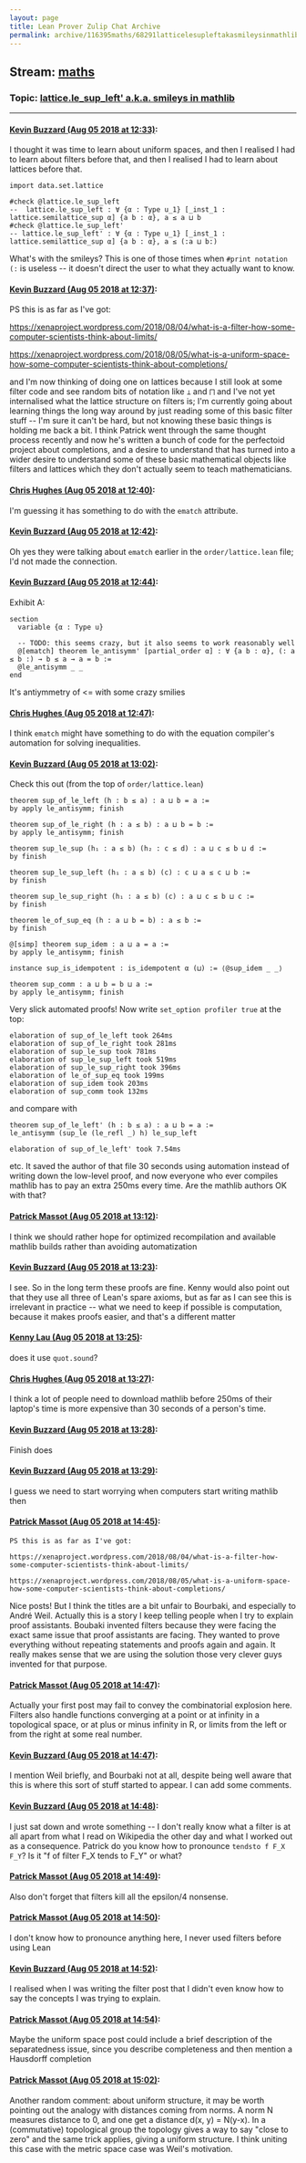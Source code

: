 ```yaml
---
layout: page
title: Lean Prover Zulip Chat Archive 
permalink: archive/116395maths/68291latticelesupleftakasmileysinmathlib.html
---
```


## Stream: [maths](index.html)
### Topic: [lattice.le_sup_left' a.k.a. smileys in mathlib](68291latticelesupleftakasmileysinmathlib.html)

---

#### [Kevin Buzzard (Aug 05 2018 at 12:33)](https://leanprover.zulipchat.com/#narrow/stream/116395-maths/topic/lattice.le_sup_left%27%20a.k.a.%20smileys%20in%20mathlib/near/130925919):
I thought it was time to learn about uniform spaces, and then I realised I had to learn about filters before that, and then I realised I had to learn about lattices before that.

```lean
import data.set.lattice

#check @lattice.le_sup_left
--  lattice.le_sup_left : ∀ {α : Type u_1} [_inst_1 : lattice.semilattice_sup α] {a b : α}, a ≤ a ⊔ b
#check @lattice.le_sup_left'
-- lattice.le_sup_left' : ∀ {α : Type u_1} [_inst_1 : lattice.semilattice_sup α] {a b : α}, a ≤ (:a ⊔ b:)

```

What's with the smileys? This is one of those times when `#print notation (:` is useless -- it doesn't direct the user to what they actually want to know.

#### [Kevin Buzzard (Aug 05 2018 at 12:37)](https://leanprover.zulipchat.com/#narrow/stream/116395-maths/topic/lattice.le_sup_left%27%20a.k.a.%20smileys%20in%20mathlib/near/130926055):
PS this is as far as I've got:

https://xenaproject.wordpress.com/2018/08/04/what-is-a-filter-how-some-computer-scientists-think-about-limits/

https://xenaproject.wordpress.com/2018/08/05/what-is-a-uniform-space-how-some-computer-scientists-think-about-completions/

and I'm now thinking of doing one on lattices because I still look at some filter code and see random bits of notation like `⊥` and `⨅` and I've not yet internalised what the lattice structure on filters is; I'm currently going about learning things the long way around by just reading some of this basic filter stuff -- I'm sure it can't be hard, but not knowing these basic things is holding me back a bit. I think Patrick went through the same thought process recently and now he's written a bunch of code for the perfectoid project about completions, and a desire to understand that has turned into a wider desire to understand some of these basic mathematical objects like filters and lattices which they don't actually seem to teach mathematicians.

#### [Chris Hughes (Aug 05 2018 at 12:40)](https://leanprover.zulipchat.com/#narrow/stream/116395-maths/topic/lattice.le_sup_left%27%20a.k.a.%20smileys%20in%20mathlib/near/130926161):
I'm guessing it has something to do with the `ematch` attribute.

#### [Kevin Buzzard (Aug 05 2018 at 12:42)](https://leanprover.zulipchat.com/#narrow/stream/116395-maths/topic/lattice.le_sup_left%27%20a.k.a.%20smileys%20in%20mathlib/near/130926232):
Oh yes they were talking about `ematch` earlier in the `order/lattice.lean` file; I'd not made the connection.

#### [Kevin Buzzard (Aug 05 2018 at 12:44)](https://leanprover.zulipchat.com/#narrow/stream/116395-maths/topic/lattice.le_sup_left%27%20a.k.a.%20smileys%20in%20mathlib/near/130926281):
Exhibit A:

```lean
section
  variable {α : Type u}

  -- TODO: this seems crazy, but it also seems to work reasonably well
  @[ematch] theorem le_antisymm' [partial_order α] : ∀ {a b : α}, (: a ≤ b :) → b ≤ a → a = b :=
  @le_antisymm _ _
end
```

It's antiymmetry of <= with some crazy smilies

#### [Chris Hughes (Aug 05 2018 at 12:47)](https://leanprover.zulipchat.com/#narrow/stream/116395-maths/topic/lattice.le_sup_left%27%20a.k.a.%20smileys%20in%20mathlib/near/130926344):
I think `ematch` might have something to do with the equation compiler's automation for solving inequalities.

#### [Kevin Buzzard (Aug 05 2018 at 13:02)](https://leanprover.zulipchat.com/#narrow/stream/116395-maths/topic/lattice.le_sup_left%27%20a.k.a.%20smileys%20in%20mathlib/near/130926868):
Check this out (from the top of `order/lattice.lean`)

```lean
theorem sup_of_le_left (h : b ≤ a) : a ⊔ b = a :=
by apply le_antisymm; finish

theorem sup_of_le_right (h : a ≤ b) : a ⊔ b = b :=
by apply le_antisymm; finish

theorem sup_le_sup (h₁ : a ≤ b) (h₂ : c ≤ d) : a ⊔ c ≤ b ⊔ d :=
by finish

theorem sup_le_sup_left (h₁ : a ≤ b) (c) : c ⊔ a ≤ c ⊔ b :=
by finish

theorem sup_le_sup_right (h₁ : a ≤ b) (c) : a ⊔ c ≤ b ⊔ c :=
by finish

theorem le_of_sup_eq (h : a ⊔ b = b) : a ≤ b :=
by finish

@[simp] theorem sup_idem : a ⊔ a = a :=
by apply le_antisymm; finish

instance sup_is_idempotent : is_idempotent α (⊔) := ⟨@sup_idem _ _⟩

theorem sup_comm : a ⊔ b = b ⊔ a :=
by apply le_antisymm; finish
```

Very slick automated proofs! Now write `set_option profiler true` at the top:

```
elaboration of sup_of_le_left took 264ms
elaboration of sup_of_le_right took 281ms
elaboration of sup_le_sup took 781ms
elaboration of sup_le_sup_left took 519ms
elaboration of sup_le_sup_right took 396ms
elaboration of le_of_sup_eq took 199ms
elaboration of sup_idem took 203ms
elaboration of sup_comm took 132ms
```

and compare with 

```lean
theorem sup_of_le_left' (h : b ≤ a) : a ⊔ b = a :=
le_antisymm (sup_le (le_refl _) h) le_sup_left
```

```
elaboration of sup_of_le_left' took 7.54ms
```

etc. It saved the author of that file 30 seconds using automation instead of writing down the low-level proof, and now everyone who ever compiles mathlib has to pay an extra 250ms every time. Are the mathlib authors OK with that?

#### [Patrick Massot (Aug 05 2018 at 13:12)](https://leanprover.zulipchat.com/#narrow/stream/116395-maths/topic/lattice.le_sup_left%27%20a.k.a.%20smileys%20in%20mathlib/near/130927184):
I think we should rather hope for optimized recompilation and available mathlib builds rather than avoiding automatization

#### [Kevin Buzzard (Aug 05 2018 at 13:23)](https://leanprover.zulipchat.com/#narrow/stream/116395-maths/topic/lattice.le_sup_left%27%20a.k.a.%20smileys%20in%20mathlib/near/130927534):
I see. So in the long term these proofs are fine. Kenny would also point out that they use all three of Lean's spare axioms, but as far as I can see this is irrelevant in practice -- what we need to keep if possible is computation, because it makes proofs easier, and that's a different matter

#### [Kenny Lau (Aug 05 2018 at 13:25)](https://leanprover.zulipchat.com/#narrow/stream/116395-maths/topic/lattice.le_sup_left%27%20a.k.a.%20smileys%20in%20mathlib/near/130927594):
does it use `quot.sound`?

#### [Chris Hughes (Aug 05 2018 at 13:27)](https://leanprover.zulipchat.com/#narrow/stream/116395-maths/topic/lattice.le_sup_left%27%20a.k.a.%20smileys%20in%20mathlib/near/130927673):
I think a lot of people need to download mathlib before 250ms of their laptop's time is more expensive than 30 seconds of a person's time.

#### [Kevin Buzzard (Aug 05 2018 at 13:28)](https://leanprover.zulipchat.com/#narrow/stream/116395-maths/topic/lattice.le_sup_left%27%20a.k.a.%20smileys%20in%20mathlib/near/130927730):
Finish does

#### [Kevin Buzzard (Aug 05 2018 at 13:29)](https://leanprover.zulipchat.com/#narrow/stream/116395-maths/topic/lattice.le_sup_left%27%20a.k.a.%20smileys%20in%20mathlib/near/130927754):
I guess we need to start worrying when computers start writing mathlib then

#### [Patrick Massot (Aug 05 2018 at 14:45)](https://leanprover.zulipchat.com/#narrow/stream/116395-maths/topic/lattice.le_sup_left%27%20a.k.a.%20smileys%20in%20mathlib/near/130930180):
```quote
PS this is as far as I've got:

https://xenaproject.wordpress.com/2018/08/04/what-is-a-filter-how-some-computer-scientists-think-about-limits/

https://xenaproject.wordpress.com/2018/08/05/what-is-a-uniform-space-how-some-computer-scientists-think-about-completions/
```
Nice posts! But I think the titles are a bit unfair to Bourbaki, and especially to André Weil. Actually this is a story I keep telling people when I try to explain proof assistants. Boubaki invented filters because they were facing the exact same issue that proof assistants are facing. They wanted to prove everything without repeating statements and proofs again and again. It really makes sense that we are using the solution those very clever guys invented for that purpose.

#### [Patrick Massot (Aug 05 2018 at 14:47)](https://leanprover.zulipchat.com/#narrow/stream/116395-maths/topic/lattice.le_sup_left%27%20a.k.a.%20smileys%20in%20mathlib/near/130930237):
Actually your first post may fail to convey the combinatorial explosion here. Filters also handle functions converging at a point or at infinity in  a topological space, or at plus or minus infinity in R, or limits from the left or from the right at some real number.

#### [Kevin Buzzard (Aug 05 2018 at 14:47)](https://leanprover.zulipchat.com/#narrow/stream/116395-maths/topic/lattice.le_sup_left%27%20a.k.a.%20smileys%20in%20mathlib/near/130930238):
I mention Weil briefly, and Bourbaki not at all, despite being well aware that this is where this sort of stuff started to appear. I can add some comments.

#### [Kevin Buzzard (Aug 05 2018 at 14:48)](https://leanprover.zulipchat.com/#narrow/stream/116395-maths/topic/lattice.le_sup_left%27%20a.k.a.%20smileys%20in%20mathlib/near/130930286):
I just sat down and wrote something -- I don't really know what a filter is at all apart from what I read on Wikipedia the other day and what I worked out as a consequence. Patrick do you know how to pronounce `tendsto f F_X F_Y`? Is it "f of filter F_X tends to F_Y" or what?

#### [Patrick Massot (Aug 05 2018 at 14:49)](https://leanprover.zulipchat.com/#narrow/stream/116395-maths/topic/lattice.le_sup_left%27%20a.k.a.%20smileys%20in%20mathlib/near/130930300):
Also don't forget that filters kill all the epsilon/4 nonsense.

#### [Patrick Massot (Aug 05 2018 at 14:50)](https://leanprover.zulipchat.com/#narrow/stream/116395-maths/topic/lattice.le_sup_left%27%20a.k.a.%20smileys%20in%20mathlib/near/130930344):
I don't know how to pronounce anything here, I never used filters before using Lean

#### [Kevin Buzzard (Aug 05 2018 at 14:52)](https://leanprover.zulipchat.com/#narrow/stream/116395-maths/topic/lattice.le_sup_left%27%20a.k.a.%20smileys%20in%20mathlib/near/130930400):
I realised when I was writing the filter post that I didn't even know how to say the concepts I was trying to explain.

#### [Patrick Massot (Aug 05 2018 at 14:54)](https://leanprover.zulipchat.com/#narrow/stream/116395-maths/topic/lattice.le_sup_left%27%20a.k.a.%20smileys%20in%20mathlib/near/130930448):
Maybe the uniform space post could include a brief description of the separatedness issue, since you describe completeness and then mention a Hausdorff completion

#### [Patrick Massot (Aug 05 2018 at 15:02)](https://leanprover.zulipchat.com/#narrow/stream/116395-maths/topic/lattice.le_sup_left%27%20a.k.a.%20smileys%20in%20mathlib/near/130930698):
Another random comment: about uniform structure, it may be worth pointing out the analogy with distances coming from norms. A norm N measures distance to 0, and one get a distance d(x, y) = N(y-x). In a (commutative) topological group the topology gives a way to say "close to zero" and the same trick applies, giving a uniform structure. I think uniting this case with the metric space case was Weil's motivation.

